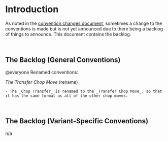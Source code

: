 # Introduction

As noted in the [convention changes document](convention-changes.md), sometimes a change to the conventions is made but is not yet announced due to there being a backlog of things to announce. This document contains the backlog.

<br />

## The Backlog (General Conventions)

@everyone Renamed conventions:

_The Transfer Chop Move_ (rename)

```
- The _Chop Transfer_ is renamed to the _Transfer Chop Move_, so that it has the same format as all of the other chop moves.
```

<br />

## The Backlog (Variant-Specific Conventions)

n/a

<br />
